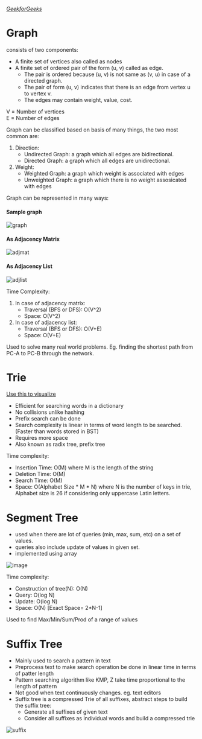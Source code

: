 *[GeekforGeeks](https://www.geeksforgeeks.org/data-structures/)*
# Graph
consists of two components:
- A finite set of vertices also called as nodes
- A finite set of ordered pair of the form (u, v) called as edge. 
    - The pair is ordered because (u, v) is not same as (v, u) in case of a directed graph. 
    - The pair of form (u, v) indicates that there is an edge from vertex u to vertex v. 
    - The edges may contain weight, value, cost.

V = Number of vertices<br>
E = Number of edges

Graph can be classified based on basis of many things, the two most common are:
1. Direction: 
    - Undirected Graph: a graph which all edges are bidirectional.
    - Directed Graph: a graph which all edges are unidirectional.
2. Weight:
    - Weighted Graph: a graph which weight is associated with edges
    - Unweighted Graph: a graph which there is no weight assosicated with edges
    
Graph can be represented in many ways:

#### Sample graph
![graph](https://media.geeksforgeeks.org/wp-content/cdn-uploads/Tree_overview_of_data_structures_1.jpg)

#### As Adjacency Matrix
![adjmat](https://media.geeksforgeeks.org/wp-content/cdn-uploads/Tree_overview_of_data_structures_2.png)

#### As Adjacency List
![adjlist](https://media.geeksforgeeks.org/wp-content/cdn-uploads/Tree_overview_of_data_structures_3.jpg)

Time Complexity:
1. In case of adjacency matrix:
    - Traversal (BFS or DFS): O(V^2)
    - Space: O(V^2)
2. In case of adjacency list:
    - Traversal (BFS or DFS): O(V+E)
    - Space: O(V+E)
    
Used to solve many real world problems. Eg. finding the shortest path from PC-A to PC-B through the network.

# Trie

[Use this to visualize](https://www.cs.usfca.edu/~galles/visualization/Trie.html)

- Efficient for searching words in a dictionary
- No collisions unlike hashing
- Prefix search can be done
- Search complexity is linear in terms of word length to be searched. (Faster than words stored in BST)
- Requires more space
- Also known as radix tree, prefix tree

Time complexity: 
- Insertion Time: O(M) where M is the length of the string
- Deletion Time: O(M)
- Search Time: O(M)
- Space: O(Alphabet Size * M * N) where N is the number of keys in trie, Alphabet size is 26 if considering only uppercase Latin letters.

# Segment Tree
- used when there are lot of queries (min, max, sum, etc) on a set of values.
- queries also include update of values in given set.  
- implemented using array

![image](https://media.geeksforgeeks.org/wp-content/cdn-uploads/Tree_overview_of_data_structures_4.jpg)

Time complexity:
- Construction of tree(N): O(N)
- Query: O(log N)
- Update: O(log N)
- Space: O(N) [Exact Space= 2*N-1]

Used to find Max/Min/Sum/Prod of a range of values

# Suffix Tree
- Mainly used to search a pattern in text
- Preprocess text to make search operation be done in linear time in terms of patter length
- Pattern searching algorithm like KMP, Z take time proportional to the length of pattern
- Not good when text continuously changes. eg. text editors
- Suffix tree is a compressed Trie of all suffixes, abstract steps to build the suffix tree:
    - Generate all suffixes of given text
    - Consider all suffixes as individual words and build a compressed trie

![suffix](https://media.geeksforgeeks.org/wp-content/cdn-uploads/Tree_overview_of_data_structures_5.jpg)



